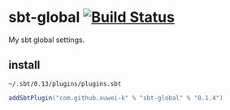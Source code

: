 # sbt-global [![Build Status](https://secure.travis-ci.org/xuwei-k/sbt-global.png?branch=master)](http://travis-ci.org/xuwei-k/sbt-global)

My sbt global settings.

## install

`~/.sbt/0.13/plugins/plugins.sbt`

```scala
addSbtPlugin("com.github.xuwei-k" % "sbt-global" % "0.1.4")
```
